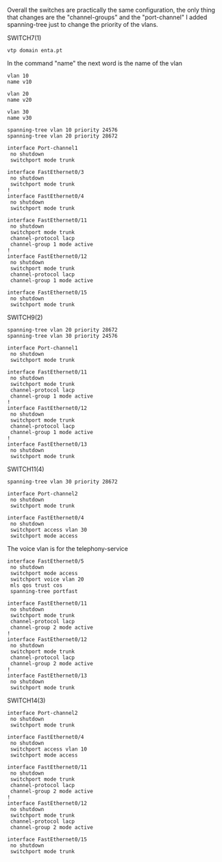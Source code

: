 Overall the switches are practically the same configuration, the only thing that changes are the "channel-groups" and the "port-channel"
I added spanning-tree just to change the priority of the vlans.

SWITCH7(1)
```
vtp domain enta.pt
``` 
In the command "name" the next word is the name of the vlan
```
vlan 10
name v10
```
```
vlan 20
name v20
```
```
vlan 30
name v30
```
```
spanning-tree vlan 10 priority 24576
spanning-tree vlan 20 priority 28672
```
```
interface Port-channel1
 no shutdown
 switchport mode trunk
```
```
interface FastEthernet0/3
 no shutdown
 switchport mode trunk
!
interface FastEthernet0/4
 no shutdown
 switchport mode trunk
```
```
interface FastEthernet0/11
 no shutdown
 switchport mode trunk
 channel-protocol lacp
 channel-group 1 mode active
!
interface FastEthernet0/12
 no shutdown
 switchport mode trunk
 channel-protocol lacp
 channel-group 1 mode active
```
```
interface FastEthernet0/15
 no shutdown
 switchport mode trunk
```
SWITCH9(2)
```
spanning-tree vlan 20 priority 28672
spanning-tree vlan 30 priority 24576
```
```
interface Port-channel1
 no shutdown
 switchport mode trunk
```
```
interface FastEthernet0/11
 no shutdown
 switchport mode trunk
 channel-protocol lacp
 channel-group 1 mode active
!
interface FastEthernet0/12
 no shutdown
 switchport mode trunk
 channel-protocol lacp
 channel-group 1 mode active
!         
interface FastEthernet0/13
 no shutdown
 switchport mode trunk
```
SWITCH11(4)
```
spanning-tree vlan 30 priority 28672
```
```
interface Port-channel2
 no shutdown
 switchport mode trunk
```
```
interface FastEthernet0/4
 no shutdown
 switchport access vlan 30
 switchport mode access
```
The voice vlan is for the telephony-service
```
interface FastEthernet0/5
 no shutdown
 switchport mode access
 switchport voice vlan 20
 mls qos trust cos
 spanning-tree portfast
```
```
interface FastEthernet0/11
 no shutdown
 switchport mode trunk
 channel-protocol lacp
 channel-group 2 mode active
!         
interface FastEthernet0/12
 no shutdown
 switchport mode trunk
 channel-protocol lacp
 channel-group 2 mode active
!
interface FastEthernet0/13
 no shutdown
 switchport mode trunk
```
SWITCH14(3)
```
interface Port-channel2
 no shutdown
 switchport mode trunk
```
```
interface FastEthernet0/4
 no shutdown
 switchport access vlan 10
 switchport mode access
```
```
interface FastEthernet0/11
 no shutdown
 switchport mode trunk
 channel-protocol lacp
 channel-group 2 mode active
!
interface FastEthernet0/12
 no shutdown
 switchport mode trunk
 channel-protocol lacp
 channel-group 2 mode active
```
```
interface FastEthernet0/15
 no shutdown
 switchport mode trunk
```
